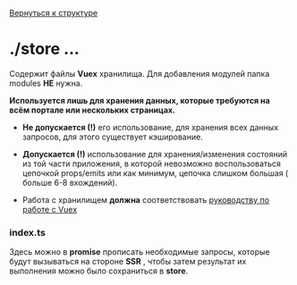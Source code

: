 [Вернуться к структуре](../README.md)
# ./store ...

Содержит файлы **Vuex** хранилища. Для добавления модулей папка modules **НЕ** нужна.

**Используется лишь для хранения данных, которые требуются на всём портале или нескольких
страницах.**

* **Не допускается (!)** его использование, для хранения всех данных запросов, для этого существует
  кэширование.

* **Допускается (!)** использование для хранения/изменения состояний из той части приложения, в
  которой невозможно воспользоваться цепочкой props/emits или как минимум, цепочка слишком большая (
  больше 6-8 вхождений).
* Работа с хранилищем **должна**
  соответствовать [руководству по работе с Vuex](https://www.notion.so/idaproject/Vuex-Style-Guide-0616073db6b5478a8e76889dac2fa3f7)

### index.ts

Здесь можно в **promise** прописать необходимые запросы, которые будут вызываться на стороне **SSR**
, чтобы затем результат их выполнения можно было сохраниться в **store**.
